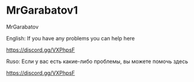 # MrGarabatov1
MrGarabatov

English:
If you have any problems you can help here

https://discord.gg/VXPhpsF

Ruso:
Если у вас есть какие-либо проблемы, вы можете помочь здесь

https://discord.gg/VXPhpsF
